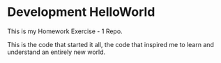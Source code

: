# Development HelloWorld
This is my Homework Exercise - 1 Repo.

This is the code that started it all, the code that inspired me to learn and understand an entirely new world.
